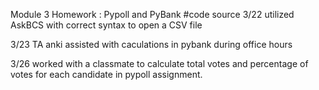 
Module 3 Homework : Pypoll and PyBank
#code source
3/22 utilized AskBCS with correct syntax to open a CSV file 

3/23 TA anki assisted with caculations in pybank during office hours

3/26 worked with a classmate to calculate total votes and percentage of votes for each candidate in pypoll assignment.

